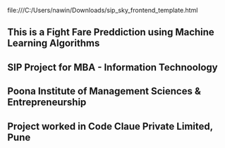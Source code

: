 
file:///C:/Users/nawin/Downloads/sip_sky_frontend_template.html

## This is a Fight Fare Preddiction using Machine Learning Algorithms
## SIP Project for MBA - Information Technoology
## Poona Institute of Management Sciences & Entrepreneurship
## Project worked in Code Claue Private Limited, Pune




